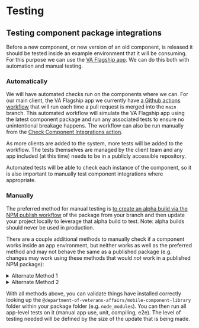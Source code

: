 # Testing

## Testing component package integrations

Before a new component, or new version of an old component, is released it should be tested inside an example environment that it will be consuming. For this purpose we can use the [VA Flagship app](https://github.com/department-of-veterans-affairs/va-mobile-app). We can do this both with automation and manual testing.

### Automatically

We will have automated checks run on the components where we can. For our main client, the VA Flagship app we currently have [a Github actions workflow](https://github.com/department-of-veterans-affairs/va-mobile-library/blob/main/.github/workflows/check-component-integrations.yml) that will run each time a pull request is merged into the `main` branch. This automated workflow will simulate the VA Flagship app using the latest component package and run any associated tests to ensure no unintentional breakage happens. The workflow can also be run manually from the [Check Component Integrations action](https://github.com/department-of-veterans-affairs/va-mobile-library/actions/workflows/check-component-integrations.yml).

As more clients are added to the system, more tests will be added to the workflow. The tests themselves are managed by the client team and any app included (at this time) needs to be in a publicly accessible repository.

Automated tests will be able to check each instance of the component, so it is also important to manually test component integrations where appropriate.

### Manually

The preferred method for manual testing is [to create an alpha build via the NPM publish workflow](https://github.com/department-of-veterans-affairs/va-mobile-library/actions/workflows/publish.yml) of the package from your branch and then update your project locally to leverage that alpha build to test. Note: alpha builds should never be used in production.

There are a couple additional methods to manually check if a component works inside an app environment, but neither works as well as the preferred method and may not behave the same as a published package (e.g. changes may work using these methods that would _not_ work in a published NPM package): 
<details>
<summary>Alternate Method 1</summary>
The first option is to manually install the local component into the app you're testing in by running: `yarn add file:../../va-mobile-library/packages/components` (assumes va-mobile-app and va-mobile-library are siblings, if they are not, change the path). This method points directly to the component file you're testing. The downside here is that your watch command may not work, so you'll need to rebuild the app to see changes (or update the watch configuration).

</details>

<details>
<summary>Alternate Method 2</summary>
The second is to use <a href="https://classic.yarnpkg.com/lang/en/docs/cli/link/">local dependency linking through yarn commands</a>. This creates a symlink to the local component from the app. There are some <a href="https://github.com/facebook/metro/issues/1">Metro config changes that need to happen for this to work</a> and support is a little iffy at the moment, but it's certainly an option, although not highly recommended at this point.

</details>

With all methods above, you can validate things have installed correctly looking up the `@department-of-veterans-affairs/mobile-component-library` folder within your package folder (e.g. `node_modules`). You can then run all app-level tests on it (manual app use, unit, compiling, e2e). The level of testing needed will be defined by the size of the update that is being made.
